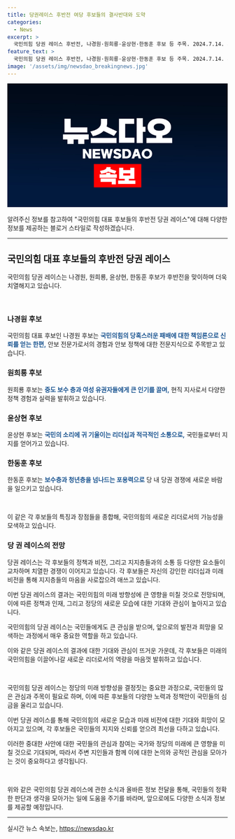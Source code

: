 ```yaml
---
title: 당권레이스 후반전 여당 후보들의 결사반대와 도약
categories:
  - News
excerpt: >
  국민의힘 당권 레이스 후반전, 나경원·원희룡·윤상현·한동훈 후보 등 주목. 2024.7.14. 사진=나경원·원희룡·한동훈 후보 캠프 제공(Utzza@yna.co.kr)
feature_text: >
  국민의힘 당권 레이스 후반전, 나경원·원희룡·윤상현·한동훈 후보 등 주목. 2024.7.14. 사진=나경원·원희룡·한동훈 후보 캠프 제공(Utzza@yna.co.kr)
image: '/assets/img/newsdao_breakingnews.jpg'
---
```


<p><img src="/assets/img/newsdao_breakingnews.jpg" alt="cryptoinkorea 속보" /></p>

<p>알려주신 정보를 참고하여 "국민의힘 대표 후보들의 후반전 당권 레이스"에 대해 다양한 정보를 제공하는 블로거 스타일로 작성하겠습니다.</p>

<hr />

<h2 data-ke-size="size26">국민의힘 대표 후보들의 후반전 당권 레이스</h2>

<p>국민의힘 당권 레이스는 나경원, 원희룡, 윤상현, 한동훈 후보가 후반전을 맞이하며 더욱 치열해지고 있습니다.</p>

<p data-ke-size="size16">&nbsp;</p>

<h3>나경원 후보</h3>

<p>국민의힘 대표 후보인 나경원 후보는 <b><span style="color: #1a5490;">국민의힘의 당혹스러운 패배에 대한 책임론으로 신뢰를 얻는 한편,</span></b> 안보 전문가로서의 경험과 안보 정책에 대한 전문지식으로 주목받고 있습니다.</p>

<h3>원희룡 후보</h3>

<p>원희룡 후보는 <b><span style="color: #1a5490;">중도 보수 층과 여성 유권자들에게 큰 인기를 끌며,</span></b> 현직 지사로서 다양한 정책 경험과 실력을 발휘하고 있습니다.</p>

<h3>윤상현 후보</h3>

<p>윤상현 후보는 <b><span style="color: #1a5490;">국민의 소리에 귀 기울이는 리더십과 적극적인 소통으로,</span></b> 국민들로부터 지지를 얻어가고 있습니다. </p>

<h3>한동훈 후보</h3>

<p>한동훈 후보는 <b><span style="color: #1a5490;">보수층과 청년층을 넘나드는 포용력으로</span></b> 당 내 당권 경쟁에 새로운 바람을 일으키고 있습니다.</p>

<p data-ke-size="size16">&nbsp;</p>

<p>이 같은 각 후보들의 특징과 장점들을 종합해, 국민의힘의 새로운 리더로서의 가능성을 모색하고 있습니다.</p>

<h3>당 권 레이스의 전망</h3>

<p>당권 레이스는 각 후보들의 정책과 비전, 그리고 지지층들과의 소통 등 다양한 요소들이 교차하며 치열한 경쟁이 이어지고 있습니다. 각 후보들은 자신의 강인한 리더십과 미래 비전을 통해 지지층들의 마음을 사로잡으려 애쓰고 있습니다.</p>

<p>이번 당권 레이스의 결과는 국민의힘의 미래 방향성에 큰 영향을 미칠 것으로 전망되며, 이에 따른 정책과 인재, 그리고 정당의 새로운 모습에 대한 기대와 관심이 높아지고 있습니다.</p>

<p>국민의힘의 당권 레이스는 국민들에게도 큰 관심을 받으며, 앞으로의 발전과 희망을 모색하는 과정에서 매우 중요한 역할을 하고 있습니다.</p>

<p>이와 같은 당권 레이스의 결과에 대한 기대와 관심이 뜨거운 가운데, 각 후보들은 미래의 국민의힘을 이끌어나갈 새로운 리더로서의 역량을 마음껏 발휘하고 있습니다.</p>

<p data-ke-size="size16">&nbsp;</p>

<p>국민의힘 당권 레이스는 정당의 미래 방향성을 결정짓는 중요한 과정으로, 국민들의 많은 관심과 주목이 필요로 하며, 이에 따른 후보들의 다양한 노력과 정책안이 국민들의 심금을 울리고 있습니다.</p>

<p>이번 당권 레이스를 통해 국민의힘의 새로운 모습과 미래 비전에 대한 기대와 희망이 모아지고 있으며, 각 후보들은 국민들의 지지와 신뢰를 얻으려 최선을 다하고 있습니다.</p>

<p>이러한 중대한 사안에 대한 국민들의 관심과 참여는 국가와 정당의 미래에 큰 영향을 미칠 것으로 기대되며, 따라서 주변 지인들과 함께 이에 대한 논의와 공적인 관심을 모아가는 것이 중요하다고 생각됩니다.</p>

<p data-ke-size="size16">&nbsp;</p>

<p>위와 같은 국민의힘 당권 레이스에 관한 소식과 올바른 정보 전달을 통해, 국민들의 정확한 판단과 생각을 모아가는 일에 도움을 주기를 바라며, 앞으로에도 다양한 소식과 정보를 제공할 예정입니다.</p>

<hr />
실시간 뉴스 속보는, <a href="https://newsdao.kr" rel="dofollow">https://newsdao.kr</a>



